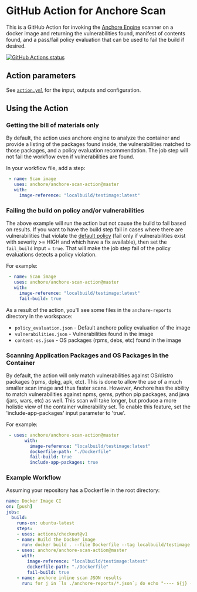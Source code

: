 # GitHub Action for Anchore Scan

This is a GitHub Action for invoking the <a href="https://github.com/anchore/anchore-engine">Anchore Engine</a> scanner on a docker image and returning the vulnerabilities found,
manifest of contents found, and a pass/fail policy evaluation that can be used to fail the build if desired.

<a href="https://github.com/anchore/anchore-scan-action"><img alt="GitHub Actions status" src="https://github.com/anchore/anchore-scan-action/workflows/Tests/badge.svg"></a>

## Action parameters

See [`action.yml`](action.yml) for the input, outputs and configuration.

## Using the Action

### Getting the bill of materials only
By default, the action uses anchore engine to analyze the container and provide a listing of the packages found inside,
the vulnerabilities matched to those packages, and a policy evaluation recommendation. The job step will not fail the workflow
even if vulnerabilities are found.

In your workflow file, add a step:
```yaml
 - name: Scan image
   uses: anchore/anchore-scan-action@master
   with:
     image-reference: "localbuild/testimage:latest"
```

### Failing the build on policy and/or vulnerabilities
The above example will run the action but not cause the build to fail based on results. If you want to have the build step fail in cases where
there are vulnerabilities that violate the [default policy](dist/critical_security_policy.json) (fail only if vulnerabilities exist with severity >= HIGH and which have a fix available), then set the `fail_build` input = `true`.
That will make the job step fail of the policy evaluations detects a policy violation.

For example: 
```yaml
 - name: Scan image
   uses: anchore/anchore-scan-action@master
   with:
     image-reference: "localbuild/testimage:latest"
     fail-build: true
```

As a result of the action, you'll see some files in the `anchore-reports` directory in the workspace:

* `policy_evaluation.json` - Default anchore policy evaluation of the image
* `vulnerabilities.json` - Vulnerabilities found in the image
* `content-os.json` - OS packages (rpms, debs, etc) found in the image

### Scanning Application Packages and OS Packages in the Container

By default, the action will only match vulnerabilities against OS/distro packages (rpms, dpkg, apk, etc). This is done
to allow the use of a much smaller scan image and thus faster scans. However, Anchore has the ability to match vulnerabilities
against npms, gems, python pip packages, and java (jars, wars, etc) as well. This scan will take longer, but produce a more
holistic view of the container vulnerability set. To enable this feature, set the 'include-app-packages' input parameter to 'true'.

For example:
```yaml
 - uses: anchore/anchore-scan-action@master
       with:
         image-reference: "localbuild/testimage:latest"
         dockerfile-path: "./Dockerfile"
         fail-build: true
         include-app-packages: true
```


### Example Workflow

Assuming your repository has a Dockerfile in the root directory:

```yaml
name: Docker Image CI
on: [push]
jobs:
  build:
    runs-on: ubuntu-latest
    steps:
    - uses: actions/checkout@v1
    - name: Build the Docker image
      run: docker build . --file Dockerfile --tag localbuild/testimage:latest
    - uses: anchore/anchore-scan-action@master
      with:
        image-reference: "localbuild/testimage:latest"
        dockerfile-path: "./Dockerfile"
        fail-build: true
    - name: anchore inline scan JSON results
      run: for j in `ls ./anchore-reports/*.json`; do echo "---- ${j} ----"; cat ${j}; echo; done
```
